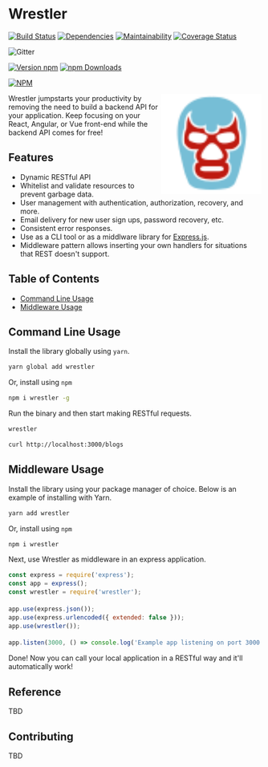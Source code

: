 # Wrestler

[![Build Status](https://img.shields.io/travis/sketchdev/wrestler/master.svg?style=flat-square)](https://travis-ci.org/sketchdev/wrestler)
[![Dependencies](https://img.shields.io/david/sketchdev/wrestler.svg?style=flat-square)](https://david-dm.org/sketchdev/wrestler)
[![Maintainability](https://api.codeclimate.com/v1/badges/8195382474536e36f321/maintainability)](https://codeclimate.com/github/sketchdev/wrestler/maintainability)
[![Coverage Status](https://coveralls.io/repos/github/sketchdev/wrestler/badge.svg?branch=master)](https://coveralls.io/github/sketchdev/wrestler?branch=master)

![Gitter](https://img.shields.io/gitter/room/wrestlerjs/wrestler.js.svg)

[![Version npm](https://img.shields.io/npm/v/wrestler.svg?style=flat-square)](https://www.npmjs.com/package/winston)
[![npm Downloads](https://img.shields.io/npm/dm/wrestler.svg?style=flat-square)](https://npmcharts.com/compare/wrestler?minimal=true)

[![NPM](https://nodei.co/npm/wrestler.png)](https://nodei.co/npm/wrestler/)

<img src="logo.svg" height="200px" alt="Wrestler" align="right"/>

Wrestler jumpstarts your productivity by removing the need to build a backend API for your application.
Keep focusing on your React, Angular, or Vue front-end while the backend API comes for free!

## Features

* Dynamic RESTful API
* Whitelist and validate resources to prevent garbage data.
* User management with authentication, authorization, recovery, and more.
* Email delivery for new user sign ups, password recovery, etc.
* Consistent error responses.
* Use as a CLI tool or as a middlware library for [Express.js](https://expressjs.com/).
* Middleware pattern allows inserting your own handlers for situations that REST doesn't support.

## Table of Contents

- [Command Line Usage](#command-line-usage)
- [Middleware Usage](#middlware-usage)

## Command Line Usage

Install the library globally using `yarn`.

```sh
yarn global add wrestler
```

Or, install using `npm`

```sh
npm i wrestler -g
```

Run the binary and then start making RESTful requests.

```sh
wrestler
```

```sh
curl http://localhost:3000/blogs
```


## Middleware Usage

Install the library using your package manager of choice. Below is an example of installing with Yarn.

```bash
yarn add wrestler
```

Or, install using `npm`

```sh
npm i wrestler
```

Next, use Wrestler as middleware in an express application.

```javascript
const express = require('express');
const app = express();
const wrestler = require('wrestler');

app.use(express.json());
app.use(express.urlencoded({ extended: false }));
app.use(wrestler());

app.listen(3000, () => console.log('Example app listening on port 3000!'))
```

Done! Now you can call your local application in a RESTful way and it'll automatically work!

## Reference

TBD

## Contributing

TBD

